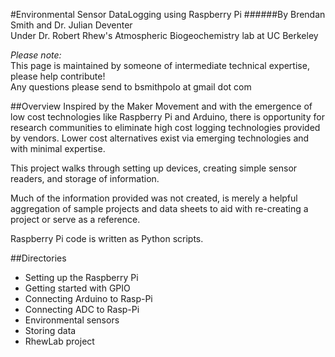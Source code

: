 #Environmental Sensor DataLogging using Raspberry Pi
######By Brendan Smith and Dr. Julian Deventer  
Under Dr. Robert Rhew's Atmospheric Biogeochemistry lab at UC Berkeley

_Please note:_  
This page is maintained by someone of intermediate technical expertise, please help contribute!  
Any questions please send to bsmithpolo at gmail dot com

##Overview 
Inspired by the Maker Movement and with the emergence of low cost technologies like Raspberry Pi and Arduino, there is opportunity for research communities to eliminate high cost logging technologies provided by vendors. Lower cost alternatives exist via emerging technologies and with minimal expertise. 

This project walks through setting up devices, creating simple sensor readers, and storage of information.  

Much of the information provided was not created, is merely a helpful aggregation of sample projects and data sheets to aid with re-creating a project or serve as a reference. 

Raspberry Pi code is written as Python scripts. 

##Directories
- Setting up the Raspberry Pi
- Getting started with GPIO
- Connecting Arduino to Rasp-Pi
- Connecting ADC to Rasp-Pi
- Environmental sensors 
- Storing data
- RhewLab project

